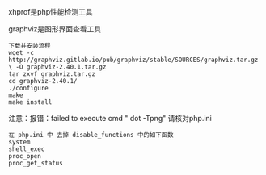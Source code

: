 xhprof是php性能检测工具

graphviz是图形界面查看工具

```
下载并安装流程
wget -c http://graphviz.gitlab.io/pub/graphviz/stable/SOURCES/graphviz.tar.gz \ -O graphviz-2.40.1.tar.gz
tar zxvf graphviz.tar.gz
cd graphviz-2.40.1/
./configure
make
make install
```

注意：报错：failed to execute cmd " dot -Tpng" 请核对php.ini

```
在 php.ini 中 去掉 disable_functions 中的如下函数
system
shell_exec
proc_open
proc_get_status
```



